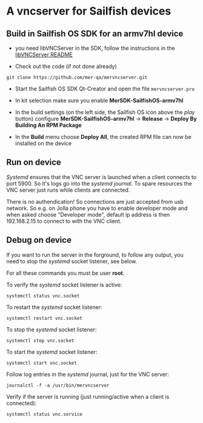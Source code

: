 # A vncserver for Sailfish devices
## Build in Sailfish OS SDK for an armv7hl device
* you need libVNCServer in the SDK, follow the instructions in the [libVNCServer README](https://github.com/mer-qa/libvncserver/blob/master/README.md)

* Check out the code (if not done already)
```
git clone https://github.com/mer-qa/mervncserver.git
```

* Start the Sailfish OS SDK Qt-Creator and open the file ```mervncserver.pro```

* In kit selection make sure you enable **MerSDK-SailfishOS-armv7hl**

* In the build settings (on the left side, the Sailfish OS icon above the *play* button) configure **MerSDK-SailfishOS-armv7hl** -> **Release** -> **Deploy By Building An RPM Package**

* In the **Build** menu choose **Deploy All**, the created RPM file can now be installed on the device

## Run on device
*Systemd* ensures that the VNC server is launched when a client connects to port 5900. So it's logs go into the *systemd journal*. To spare resources the VNC server just runs while clients are connected.

There is no authendication! So connections are just accepted from usb network. So e.g. on Jolla phone you have to enable developer mode and when asked choose "Developer mode", default ip address is then 192.168.2.15 to connect to with the VNC client.

## Debug on device
If you want to run the server in the forground, to follow any output, you need to stop the *systemd* socket listener, see below.

For all these commands you must be user **root**.

To verify the *systemd* socket listener is active:
```
systemctl status vnc.socket
```

To restart the *systemd* socket listener:
```
systemctl restart vnc.socket
```

To stop the *systemd* socket listener:
```
systemctl stop vnc.socket
```

To start the *systemd* socket listener:
```
systemctl start vnc.socket
```

Follow log entries in the *systemd* journal, just for the VNC server:
```
journalctl -f -a /usr/bin/mervncserver
```

Verify if the server is running (just running/active when a client is connected):
```
systemctl status vnc.service
```
